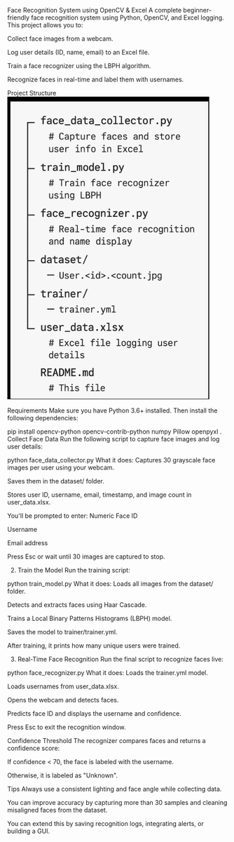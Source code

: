 Face Recognition System using OpenCV & Excel
A complete beginner-friendly face recognition system using Python, OpenCV, and Excel logging. This project allows you to:

Collect face images from a webcam.

Log user details (ID, name, email) to an Excel file.

Train a face recognizer using the LBPH algorithm.

Recognize faces in real-time and label them with usernames.

 Project Structure
![Image Alt](https://github.com/Aalap808/swasthya_sahaya/blob/015c1fc6a8ac9de1a2b0512ff55c7dd447aa5c38/image.png)


Requirements
Make sure you have Python 3.6+ installed. Then install the following dependencies:


pip install opencv-python opencv-contrib-python numpy Pillow openpyxl
. Collect Face Data
Run the following script to capture face images and log user details:


python face_data_collector.py
What it does:
Captures 30 grayscale face images per user using your webcam.

Saves them in the dataset/ folder.

Stores user ID, username, email, timestamp, and image count in user_data.xlsx.

You'll be prompted to enter:
Numeric Face ID

Username

Email address

 Press Esc or wait until 30 images are captured to stop.

2. Train the Model
Run the training script:


python train_model.py
What it does:
Loads all images from the dataset/ folder.

Detects and extracts faces using Haar Cascade.

Trains a Local Binary Patterns Histograms (LBPH) model.

Saves the model to trainer/trainer.yml.

 After training, it prints how many unique users were trained.

 3. Real-Time Face Recognition
Run the final script to recognize faces live:


python face_recognizer.py
What it does:
Loads the trainer.yml model.

Loads usernames from user_data.xlsx.

Opens the webcam and detects faces.

Predicts face ID and displays the username and confidence.

Press Esc to exit the recognition window.

 Confidence Threshold
The recognizer compares faces and returns a confidence score:

If confidence < 70, the face is labeled with the username.

Otherwise, it is labeled as "Unknown".

 Tips
Always use a consistent lighting and face angle while collecting data.

You can improve accuracy by capturing more than 30 samples and cleaning misaligned faces from the dataset.

You can extend this by saving recognition logs, integrating alerts, or building a GUI.
